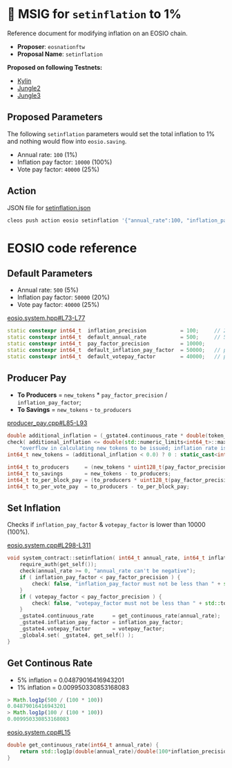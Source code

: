 # 🔑 MSIG for `setinflation` to 1%

Reference document for modifying inflation on an EOSIO chain.

- **Proposer**: `eosnationftw`
- **Proposal Name**: `setinflation`

**Proposed on following Testnets:**

- [Kylin](https://kylin.bloks.io/msig/eosnationftw/setinflation)
- [Jungle2](https://jungle.bloks.io/msig/eosnationftw/setinflation)
- [Jungle3](https://monitor3.jungletestnet.io/)

## Proposed Parameters

The following `setinflation` parameters would set the total inflation to 1% and nothing would flow into `eosio.saving`.

- Annual rate: `100` (1%)
- Inflation pay factor: `10000` (100%)
- Vote pay factor: `40000` (25%)

## Action

JSON file for [setinflation.json](setinflation.json)

```bash
cleos push action eosio setinflation '{"annual_rate":100, "inflation_pay_factor":10000, "votepay_factor":40000}' -p eosio
```

# EOSIO code reference

## Default Parameters

- Annual rate: `500` (5%)
- Inflation pay factor: `50000` (20%)
- Vote pay factor: `40000` (25%)

[eosio.system.hpp#L73-L77](https://github.com/EOSIO/eosio.contracts/blob/7109f002fa9afff18edcafce5c32b224a21eef98/contracts/eosio.system/include/eosio.system/eosio.system.hpp#L73-L77)

```c++
static constexpr int64_t  inflation_precision           = 100;     // 2 decimals
static constexpr int64_t  default_annual_rate           = 500;     // 5% annual rate
static constexpr int64_t  pay_factor_precision          = 10000;
static constexpr int64_t  default_inflation_pay_factor  = 50000;   // producers pay share = 10000 / 50000 = 20% of the inflation
static constexpr int64_t  default_votepay_factor        = 40000;   // per-block pay share = 10000 / 40000 = 25% of the producer pay
```

## Producer Pay

- **To Producers** = `new_tokens` * `pay_factor_precision` / `inflation_pay_factor`;
- **To Savings** = `new_tokens` - `to_producers`

[producer_pay.cpp#L85-L93](https://github.com/EOSIO/eosio.contracts/blob/7109f002fa9afff18edcafce5c32b224a21eef98/contracts/eosio.system/src/producer_pay.cpp#L85-L93)

```c++
double additional_inflation = (_gstate4.continuous_rate * double(token_supply.amount) * double(usecs_since_last_fill)) / double(useconds_per_year);
check( additional_inflation <= double(std::numeric_limits<int64_t>::max() - ((1ll << 10) - 1)),
    "overflow in calculating new tokens to be issued; inflation rate is too high" );
int64_t new_tokens = (additional_inflation < 0.0) ? 0 : static_cast<int64_t>(additional_inflation);

int64_t to_producers     = (new_tokens * uint128_t(pay_factor_precision)) / _gstate4.inflation_pay_factor;
int64_t to_savings       = new_tokens - to_producers;
int64_t to_per_block_pay = (to_producers * uint128_t(pay_factor_precision)) / _gstate4.votepay_factor;
int64_t to_per_vote_pay  = to_producers - to_per_block_pay;
```

## Set Inflation

Checks if `inflation_pay_factor` & `votepay_factor` is lower than 10000 (100%).

[eosio.system.cpp#L298-L311](https://github.com/EOSIO/eosio.contracts/blob/v1.8.3/contracts/eosio.system/src/eosio.system.cpp#L298-L311)

```c++
void system_contract::setinflation( int64_t annual_rate, int64_t inflation_pay_factor, int64_t votepay_factor ) {
    require_auth(get_self());
    check(annual_rate >= 0, "annual_rate can't be negative");
    if ( inflation_pay_factor < pay_factor_precision ) {
        check( false, "inflation_pay_factor must not be less than " + std::to_string(pay_factor_precision) );
    }
    if ( votepay_factor < pay_factor_precision ) {
        check( false, "votepay_factor must not be less than " + std::to_string(pay_factor_precision) );
    }
    _gstate4.continuous_rate      = get_continuous_rate(annual_rate);
    _gstate4.inflation_pay_factor = inflation_pay_factor;
    _gstate4.votepay_factor       = votepay_factor;
    _global4.set( _gstate4, get_self() );
}
```

## Get Continous Rate

- 5% inflation = 0.04879016416943201
- 1% inflation = 0.009950330853168083

```js
> Math.log1p(500 / (100 * 100))
0.04879016416943201
> Math.log1p(100 / (100 * 100))
0.009950330853168083
```

[eosio.system.cpp#L15](https://github.com/EOSIO/eosio.contracts/blob/v1.8.3/contracts/eosio.system/src/eosio.system.cpp#L15)

```c++
double get_continuous_rate(int64_t annual_rate) {
    return std::log1p(double(annual_rate)/double(100*inflation_precision));
}
```
